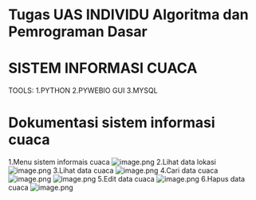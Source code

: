 # Tugas UAS INDIVIDU Algoritma dan Pemrograman Dasar

# SISTEM INFORMASI CUACA

TOOLS:
1.PYTHON
2.PYWEBIO GUI
3.MYSQL

# Dokumentasi sistem informasi cuaca

1.Menu sistem informais cuaca
![image.png](<{https://github.com/zaenalrfn/Sistem-Informasi-Cuaca/blob/main/dokumentasi/192.168.100.92_8080_(Nest%20Hub)%20(1).png}>)
2.Lihat data lokasi
![image.png](<{https://github.com/zaenalrfn/Sistem-Informasi-Cuaca/blob/main/dokumentasi/192.168.100.92_8080_(Nest%20Hub%20Max)%20(2).png}>)
3.Lihat data cuaca
![image.png](<{https://github.com/zaenalrfn/Sistem-Informasi-Cuaca/blob/main/dokumentasi/192.168.100.92_8080_(Nest%20Hub%20Max)%20(3).png}>)
4.Cari data cuaca
![image.png](<{https://github.com/zaenalrfn/Sistem-Informasi-Cuaca/blob/main/dokumentasi/192.168.100.92_8080_(Nest%20Hub%20Max)%20(4).png}>)
![image.png](<{https://github.com/zaenalrfn/Sistem-Informasi-Cuaca/blob/main/dokumentasi/192.168.100.92_8080_(Nest%20Hub%20Max)%20(5).png}>)
5.Edit data cuaca
![image.png](<{https://github.com/zaenalrfn/Sistem-Informasi-Cuaca/blob/main/dokumentasi/192.168.100.92_8080_(Nest%20Hub%20Max)%20(6).png}>)
6.Hapus data cuaca
![image.png](<{https://github.com/zaenalrfn/Sistem-Informasi-Cuaca/blob/main/dokumentasi/192.168.100.92_8080_(Nest%20Hub%20Max)%20(7).png}>)
